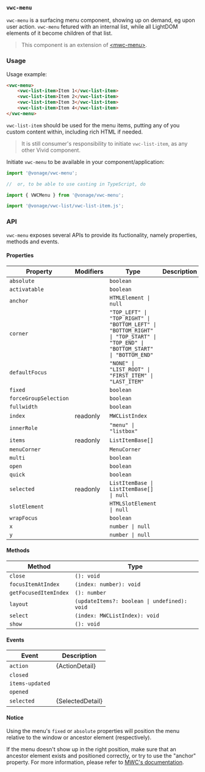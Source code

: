 ### `vwc-menu`

`vwc-menu` is a surfacing menu component, showing up on demand, eg upon user action.
`vwc-menu` fetured with an internal list, while all LightDOM elements of it become children of that list.

> This component is an extension of [\<mwc-menu\>](https://github.com/material-components/material-components-web-components/tree/master/packages/menu).

### Usage

Usage example:
```html
<vwc-menu>
	<vwc-list-item>Item 1</vwc-list-item>
	<vwc-list-item>Item 2</vwc-list-item>
	<vwc-list-item>Item 3</vwc-list-item>
	<vwc-list-item>Item 4</vwc-list-item>
</vwc-menu>
```

`vwc-list-item` should be used for the menu items, putting any of you custom content within, including rich HTML if needed.

> It is still consumer's responsibility to initiate `vwc-list-item`, as any other Vivid component.

Initiate `vwc-menu` to be available in your component/application:
```javascript
import '@vonage/vwc-menu';

//	or, to be able to use casting in TypeScript, do

import { VWCMenu } from '@vonage/vwc-menu';

import '@vonage/vwc-list/vwc-list-item.js';
```

### API

`vwc-menu` exposes several APIs to provide its fuctionality, namely properties, methods and events.

#### Properties

| Property                  | Modifiers | Type                                             | Description                                      |
|---------------------------|-----------|--------------------------------------------------|--------------------------------------------------|
| `absolute`                |           | `boolean`                                        |                                                  |
| `activatable`             |           | `boolean`                                        |                                                  |
| `anchor`                  |           | `HTMLElement \| null`                            |                                                  |
| `corner`                  |           | `"TOP_LEFT" \| "TOP_RIGHT" \| "BOTTOM_LEFT" \| "BOTTOM_RIGHT" \| "TOP_START" \| "TOP_END" \| "BOTTOM_START" \| "BOTTOM_END"` |                                                  |
| `defaultFocus`            |           | `"NONE" \| "LIST_ROOT" \| "FIRST_ITEM" \| "LAST_ITEM"` |                                                  |
| `fixed`                   |           | `boolean`                                        |                                                  |
| `forceGroupSelection`     |           | `boolean`                                        |                                                  |
| `fullwidth`               |           | `boolean`                                        |                                                  |
| `index`                   | readonly  | `MWCListIndex`                                   |                                                  |
| `innerRole`               |           | `"menu" \| "listbox"`                            |                                                  |
| `items`                   | readonly  | `ListItemBase[]`                                 |                                                  |
| `menuCorner`              |           | `MenuCorner`                                     |                                                  |
| `multi`                   |           | `boolean`                                        |                                                  |
| `open`                    |           | `boolean`                                        |                                                  |
| `quick`                   |           | `boolean`                                        |                                                  |
| `selected`                | readonly  | `ListItemBase \| ListItemBase[] \| null`         |                                                  |
| `slotElement`             |           | `HTMLSlotElement \| null`                        |                                                  |
| `wrapFocus`               |           | `boolean`                                        |                                                  |
| `x`                       |           | `number \| null`                                 |                                                  |
| `y`                       |           | `number \| null`                                 |                                                  |

#### Methods

| Method                | Type                                         |
|-----------------------|----------------------------------------------|
| `close`               | `(): void`                                   |
| `focusItemAtIndex`    | `(index: number): void`                      |
| `getFocusedItemIndex` | `(): number`                                 |
| `layout`              | `(updateItems?: boolean \| undefined): void` |
| `select`              | `(index: MWCListIndex): void`                |
| `show`                | `(): void`                                   |

#### Events

| Event           | Description      |
|-----------------|------------------|
| `action`        | {ActionDetail}   |
| `closed`        |                  |
| `items-updated` |                  |
| `opened`        |                  |
| `selected`      | {SelectedDetail} |

#### Notice

Using the menu's `fixed` or `absolute` properties will position the menu relative to the window or ancestor element (respectively). 

If the menu doesn't show up in the right position, make sure that an ancestor element exists and positioned correctly, or try to use the "anchor" property. For more information, please refer to [MWC's documentation](https://github.com/material-components/material-components-web-components/tree/master/packages/menu).   

